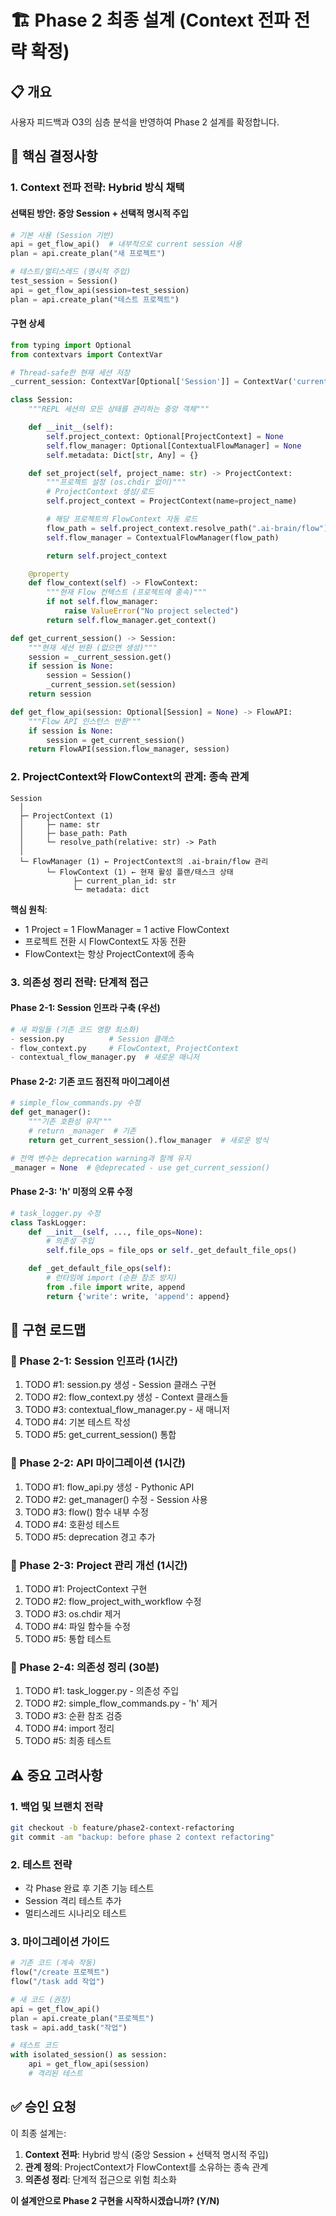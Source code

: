 
# 🏗️ Phase 2 최종 설계 (Context 전파 전략 확정)

## 📋 개요
사용자 피드백과 O3의 심층 분석을 반영하여 Phase 2 설계를 확정합니다.

## 🎯 핵심 결정사항

### 1. Context 전파 전략: Hybrid 방식 채택

#### 선택된 방안: **중앙 Session + 선택적 명시적 주입**

```python
# 기본 사용 (Session 기반)
api = get_flow_api()  # 내부적으로 current session 사용
plan = api.create_plan("새 프로젝트")

# 테스트/멀티스레드 (명시적 주입)
test_session = Session()
api = get_flow_api(session=test_session)
plan = api.create_plan("테스트 프로젝트")
```

#### 구현 상세
```python
from typing import Optional
from contextvars import ContextVar

# Thread-safe한 현재 세션 저장
_current_session: ContextVar[Optional['Session']] = ContextVar('current_session', default=None)

class Session:
    """REPL 세션의 모든 상태를 관리하는 중앙 객체"""

    def __init__(self):
        self.project_context: Optional[ProjectContext] = None
        self.flow_manager: Optional[ContextualFlowManager] = None
        self.metadata: Dict[str, Any] = {}

    def set_project(self, project_name: str) -> ProjectContext:
        """프로젝트 설정 (os.chdir 없이)"""
        # ProjectContext 생성/로드
        self.project_context = ProjectContext(name=project_name)

        # 해당 프로젝트의 FlowContext 자동 로드
        flow_path = self.project_context.resolve_path(".ai-brain/flow")
        self.flow_manager = ContextualFlowManager(flow_path)

        return self.project_context

    @property
    def flow_context(self) -> FlowContext:
        """현재 Flow 컨텍스트 (프로젝트에 종속)"""
        if not self.flow_manager:
            raise ValueError("No project selected")
        return self.flow_manager.get_context()

def get_current_session() -> Session:
    """현재 세션 반환 (없으면 생성)"""
    session = _current_session.get()
    if session is None:
        session = Session()
        _current_session.set(session)
    return session

def get_flow_api(session: Optional[Session] = None) -> FlowAPI:
    """Flow API 인스턴스 반환"""
    if session is None:
        session = get_current_session()
    return FlowAPI(session.flow_manager, session)
```

### 2. ProjectContext와 FlowContext의 관계: 종속 관계

```
Session
  │
  ├─ ProjectContext (1)
  │     ├─ name: str
  │     ├─ base_path: Path
  │     └─ resolve_path(relative: str) -> Path
  │
  └─ FlowManager (1) ← ProjectContext의 .ai-brain/flow 관리
        └─ FlowContext (1) ← 현재 활성 플랜/태스크 상태
              ├─ current_plan_id: str
              └─ metadata: dict
```

**핵심 원칙**:
- 1 Project = 1 FlowManager = 1 active FlowContext
- 프로젝트 전환 시 FlowContext도 자동 전환
- FlowContext는 항상 ProjectContext에 종속

### 3. 의존성 정리 전략: 단계적 접근

#### Phase 2-1: Session 인프라 구축 (우선)
```python
# 새 파일들 (기존 코드 영향 최소화)
- session.py          # Session 클래스
- flow_context.py     # FlowContext, ProjectContext
- contextual_flow_manager.py  # 새로운 매니저
```

#### Phase 2-2: 기존 코드 점진적 마이그레이션
```python
# simple_flow_commands.py 수정
def get_manager():
    """기존 호환성 유지"""
    # return _manager  # 기존
    return get_current_session().flow_manager  # 새로운 방식

# 전역 변수는 deprecation warning과 함께 유지
_manager = None  # @deprecated - use get_current_session()
```

#### Phase 2-3: 'h' 미정의 오류 수정
```python
# task_logger.py 수정
class TaskLogger:
    def __init__(self, ..., file_ops=None):
        # 의존성 주입
        self.file_ops = file_ops or self._get_default_file_ops()

    def _get_default_file_ops(self):
        # 런타임에 import (순환 참조 방지)
        from .file import write, append
        return {'write': write, 'append': append}
```

## 📐 구현 로드맵

### 🚀 Phase 2-1: Session 인프라 (1시간)
1. TODO #1: session.py 생성 - Session 클래스 구현
2. TODO #2: flow_context.py 생성 - Context 클래스들
3. TODO #3: contextual_flow_manager.py - 새 매니저
4. TODO #4: 기본 테스트 작성
5. TODO #5: get_current_session() 통합

### 🔧 Phase 2-2: API 마이그레이션 (1시간)
1. TODO #1: flow_api.py 생성 - Pythonic API
2. TODO #2: get_manager() 수정 - Session 사용
3. TODO #3: flow() 함수 내부 수정
4. TODO #4: 호환성 테스트
5. TODO #5: deprecation 경고 추가

### 📁 Phase 2-3: Project 관리 개선 (1시간)
1. TODO #1: ProjectContext 구현
2. TODO #2: flow_project_with_workflow 수정
3. TODO #3: os.chdir 제거
4. TODO #4: 파일 함수들 수정
5. TODO #5: 통합 테스트

### 🔗 Phase 2-4: 의존성 정리 (30분)
1. TODO #1: task_logger.py - 의존성 주입
2. TODO #2: simple_flow_commands.py - 'h' 제거
3. TODO #3: 순환 참조 검증
4. TODO #4: import 정리
5. TODO #5: 최종 테스트

## ⚠️ 중요 고려사항

### 1. 백업 및 브랜치 전략
```bash
git checkout -b feature/phase2-context-refactoring
git commit -am "backup: before phase 2 context refactoring"
```

### 2. 테스트 전략
- 각 Phase 완료 후 기존 기능 테스트
- Session 격리 테스트 추가
- 멀티스레드 시나리오 테스트

### 3. 마이그레이션 가이드
```python
# 기존 코드 (계속 작동)
flow("/create 프로젝트")
flow("/task add 작업")

# 새 코드 (권장)
api = get_flow_api()
plan = api.create_plan("프로젝트")
task = api.add_task("작업")

# 테스트 코드
with isolated_session() as session:
    api = get_flow_api(session)
    # 격리된 테스트
```

## ✅ 승인 요청

이 최종 설계는:
1. **Context 전파**: Hybrid 방식 (중앙 Session + 선택적 명시적 주입)
2. **관계 정의**: ProjectContext가 FlowContext를 소유하는 종속 관계
3. **의존성 정리**: 단계적 접근으로 위험 최소화

**이 설계안으로 Phase 2 구현을 시작하시겠습니까? (Y/N)**
